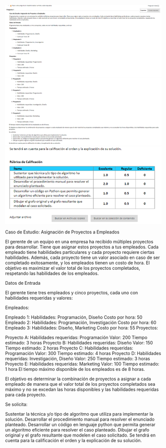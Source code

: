![alt text](../assets/1_1.png)
![alt text](../assets/1_2.png)
![alt text](../assets/1_3.png)  

Caso de Estudio: Asignación de Proyectos a Empleados

El gerente de un equipo en una empresa ha recibido múltiples proyectos para desarrollar. Tiene que asignar estos proyectos a tus empleados. Cada empleado tiene habilidades particulares y cada proyecto requiere ciertas habilidades. Además, cada proyecto tiene un valor asociado en caso de ser completado exitosamente, y los empleados tienen un costo de hora. El objetivo es maximizar el valor total de los proyectos completados, respetando las habilidades de los empleados.

Datos de Entrada

El gerente tiene tres empleados y cinco proyectos, cada uno con habilidades requeridas y valores:

Empleados:

Empleado 1:
Habilidades: Programación, Diseño
Costo por hora: 50
Empleado 2:
Habilidades: Programación, Investigación
Costo por hora: 60
Empleado 3:
Habilidades: Diseño, Marketing
Costo por hora: 55
Proyectos:

Proyecto A:
Habilidades requeridas: Programación
Valor: 200
Tiempo estimado: 3 horas
Proyecto B:
Habilidades requeridas: Diseño
Valor: 150
Tiempo estimado: 2 horas
Proyecto C:
Habilidades requeridas: Programación
Valor: 300
Tiempo estimado: 4 horas
Proyecto D:
Habilidades requeridas: Investigación, Diseño
Valor: 250
Tiempo estimado: 3 horas
Proyecto E:
Habilidades requeridas: Marketing
Valor: 100
Tiempo estimado: 1 hora
El tiempo máximo disponible de los empleados es de 8 horas.

El objetivo es determinar la combinación de proyectos a asignar a cada empleado de manera que el valor total de los proyectos completados sea máximo y no se excedan las horas disponibles y las habilidades requeridas para cada proyecto.

Se solicita:

Sustentar la técnica y/o tipo de algoritmo que utiliza para implementar la solución.
Desarrollar el procedimiento manual para resolver el enunciado planteado.
Desarrollar un código en lenguaje python que permita generar un algoritmo eficiente para resolver el caso planteado.
Dibujar el grafo original y el grafo resultante que modelen el caso solicitado.
Se tendrá en cuenta para la calificación el orden y la explicación de su solución.

 
